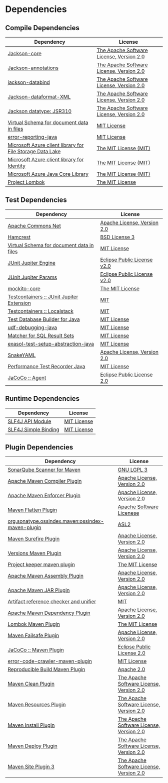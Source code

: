 <!-- @formatter:off -->
# Dependencies

## Compile Dependencies

| Dependency                                                      | License                                       |
| --------------------------------------------------------------- | --------------------------------------------- |
| [Jackson-core][0]                                               | [The Apache Software License, Version 2.0][1] |
| [Jackson-annotations][2]                                        | [The Apache Software License, Version 2.0][1] |
| [jackson-databind][2]                                           | [The Apache Software License, Version 2.0][1] |
| [Jackson-dataformat-XML][3]                                     | [The Apache Software License, Version 2.0][4] |
| [Jackson datatype: JSR310][5]                                   | [The Apache Software License, Version 2.0][4] |
| [Virtual Schema for document data in files][6]                  | [MIT License][7]                              |
| [error-reporting-java][8]                                       | [MIT License][9]                              |
| [Microsoft Azure client library for File Storage Data Lake][10] | [The MIT License (MIT)][11]                   |
| [Microsoft Azure client library for Identity][10]               | [The MIT License (MIT)][11]                   |
| [Microsoft Azure Java Core Library][10]                         | [The MIT License (MIT)][11]                   |
| [Project Lombok][12]                                            | [The MIT License][13]                         |

## Test Dependencies

| Dependency                                      | License                           |
| ----------------------------------------------- | --------------------------------- |
| [Apache Commons Net][14]                        | [Apache License, Version 2.0][1]  |
| [Hamcrest][15]                                  | [BSD License 3][16]               |
| [Virtual Schema for document data in files][6]  | [MIT License][7]                  |
| [JUnit Jupiter Engine][17]                      | [Eclipse Public License v2.0][18] |
| [JUnit Jupiter Params][17]                      | [Eclipse Public License v2.0][18] |
| [mockito-core][19]                              | [The MIT License][20]             |
| [Testcontainers :: JUnit Jupiter Extension][21] | [MIT][11]                         |
| [Testcontainers :: Localstack][21]              | [MIT][11]                         |
| [Test Database Builder for Java][22]            | [MIT License][23]                 |
| [udf-debugging-java][24]                        | [MIT License][25]                 |
| [Matcher for SQL Result Sets][26]               | [MIT License][27]                 |
| [exasol-test-setup-abstraction-java][28]        | [MIT License][29]                 |
| [SnakeYAML][30]                                 | [Apache License, Version 2.0][4]  |
| [Performance Test Recorder Java][31]            | [MIT License][32]                 |
| [JaCoCo :: Agent][33]                           | [Eclipse Public License 2.0][34]  |

## Runtime Dependencies

| Dependency                 | License           |
| -------------------------- | ----------------- |
| [SLF4J API Module][35]     | [MIT License][36] |
| [SLF4J Simple Binding][35] | [MIT License][36] |

## Plugin Dependencies

| Dependency                                              | License                                       |
| ------------------------------------------------------- | --------------------------------------------- |
| [SonarQube Scanner for Maven][37]                       | [GNU LGPL 3][38]                              |
| [Apache Maven Compiler Plugin][39]                      | [Apache License, Version 2.0][1]              |
| [Apache Maven Enforcer Plugin][40]                      | [Apache License, Version 2.0][1]              |
| [Maven Flatten Plugin][41]                              | [Apache Software Licenese][4]                 |
| [org.sonatype.ossindex.maven:ossindex-maven-plugin][42] | [ASL2][4]                                     |
| [Maven Surefire Plugin][43]                             | [Apache License, Version 2.0][1]              |
| [Versions Maven Plugin][44]                             | [Apache License, Version 2.0][1]              |
| [Project keeper maven plugin][45]                       | [The MIT License][46]                         |
| [Apache Maven Assembly Plugin][47]                      | [Apache License, Version 2.0][1]              |
| [Apache Maven JAR Plugin][48]                           | [Apache License, Version 2.0][1]              |
| [Artifact reference checker and unifier][49]            | [MIT][50]                                     |
| [Apache Maven Dependency Plugin][51]                    | [Apache License, Version 2.0][1]              |
| [Lombok Maven Plugin][52]                               | [The MIT License][50]                         |
| [Maven Failsafe Plugin][53]                             | [Apache License, Version 2.0][1]              |
| [JaCoCo :: Maven Plugin][54]                            | [Eclipse Public License 2.0][34]              |
| [error-code-crawler-maven-plugin][55]                   | [MIT License][56]                             |
| [Reproducible Build Maven Plugin][57]                   | [Apache 2.0][4]                               |
| [Maven Clean Plugin][58]                                | [The Apache Software License, Version 2.0][4] |
| [Maven Resources Plugin][59]                            | [The Apache Software License, Version 2.0][4] |
| [Maven Install Plugin][60]                              | [The Apache Software License, Version 2.0][4] |
| [Maven Deploy Plugin][61]                               | [The Apache Software License, Version 2.0][4] |
| [Maven Site Plugin 3][62]                               | [The Apache Software License, Version 2.0][4] |

[0]: https://github.com/FasterXML/jackson-core
[1]: https://www.apache.org/licenses/LICENSE-2.0.txt
[2]: https://github.com/FasterXML/jackson
[3]: https://github.com/FasterXML/jackson-dataformat-xml
[4]: http://www.apache.org/licenses/LICENSE-2.0.txt
[5]: https://github.com/FasterXML/jackson-modules-java8/tree/2.14/datetime
[6]: https://github.com/exasol/virtual-schema-common-document-files/
[7]: https://github.com/exasol/virtual-schema-common-document-files/blob/main/LICENSE
[8]: https://github.com/exasol/error-reporting-java/
[9]: https://github.com/exasol/error-reporting-java/blob/main/LICENSE
[10]: https://github.com/Azure/azure-sdk-for-java
[11]: http://opensource.org/licenses/MIT
[12]: https://projectlombok.org
[13]: https://projectlombok.org/LICENSE
[14]: https://commons.apache.org/proper/commons-net/
[15]: http://hamcrest.org/JavaHamcrest/
[16]: http://opensource.org/licenses/BSD-3-Clause
[17]: https://junit.org/junit5/
[18]: https://www.eclipse.org/legal/epl-v20.html
[19]: https://github.com/mockito/mockito
[20]: https://github.com/mockito/mockito/blob/main/LICENSE
[21]: https://testcontainers.org
[22]: https://github.com/exasol/test-db-builder-java/
[23]: https://github.com/exasol/test-db-builder-java/blob/main/LICENSE
[24]: https://github.com/exasol/udf-debugging-java/
[25]: https://github.com/exasol/udf-debugging-java/blob/main/LICENSE
[26]: https://github.com/exasol/hamcrest-resultset-matcher/
[27]: https://github.com/exasol/hamcrest-resultset-matcher/blob/main/LICENSE
[28]: https://github.com/exasol/exasol-test-setup-abstraction-java/
[29]: https://github.com/exasol/exasol-test-setup-abstraction-java/blob/main/LICENSE
[30]: https://bitbucket.org/snakeyaml/snakeyaml
[31]: https://github.com/exasol/performance-test-recorder-java/
[32]: https://github.com/exasol/performance-test-recorder-java/blob/main/LICENSE
[33]: https://www.eclemma.org/jacoco/index.html
[34]: https://www.eclipse.org/legal/epl-2.0/
[35]: http://www.slf4j.org
[36]: http://www.opensource.org/licenses/mit-license.php
[37]: http://sonarsource.github.io/sonar-scanner-maven/
[38]: http://www.gnu.org/licenses/lgpl.txt
[39]: https://maven.apache.org/plugins/maven-compiler-plugin/
[40]: https://maven.apache.org/enforcer/maven-enforcer-plugin/
[41]: https://www.mojohaus.org/flatten-maven-plugin/
[42]: https://sonatype.github.io/ossindex-maven/maven-plugin/
[43]: https://maven.apache.org/surefire/maven-surefire-plugin/
[44]: http://www.mojohaus.org/versions-maven-plugin/
[45]: https://github.com/exasol/project-keeper/
[46]: https://github.com/exasol/project-keeper/blob/main/LICENSE
[47]: https://maven.apache.org/plugins/maven-assembly-plugin/
[48]: https://maven.apache.org/plugins/maven-jar-plugin/
[49]: https://github.com/exasol/artifact-reference-checker-maven-plugin
[50]: https://opensource.org/licenses/MIT
[51]: https://maven.apache.org/plugins/maven-dependency-plugin/
[52]: https://anthonywhitford.com/lombok.maven/lombok-maven-plugin/
[53]: https://maven.apache.org/surefire/maven-failsafe-plugin/
[54]: https://www.jacoco.org/jacoco/trunk/doc/maven.html
[55]: https://github.com/exasol/error-code-crawler-maven-plugin/
[56]: https://github.com/exasol/error-code-crawler-maven-plugin/blob/main/LICENSE
[57]: http://zlika.github.io/reproducible-build-maven-plugin
[58]: http://maven.apache.org/plugins/maven-clean-plugin/
[59]: http://maven.apache.org/plugins/maven-resources-plugin/
[60]: http://maven.apache.org/plugins/maven-install-plugin/
[61]: http://maven.apache.org/plugins/maven-deploy-plugin/
[62]: http://maven.apache.org/plugins/maven-site-plugin/
